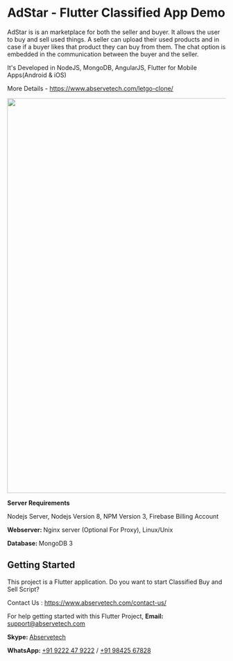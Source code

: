 # AdStar - Flutter Classified App Demo

AdStar is  is an marketplace for both the seller and buyer. It allows the user to buy and sell used things. A seller can upload their used products and in case if a buyer likes that product they can buy from them. The chat option is embedded in the communication between the buyer and the seller.

It's Developed in NodeJS, MongoDB, AngularJS, Flutter for Mobile Apps(Android & iOS)

More Details - https://www.abservetech.com/letgo-clone/

<img src="https://www.abservetech.com/wp-content/themes/abs/images/letgo/Letgo.svg" width="910px">


<b>Server Requirements</b>
 
Nodejs Server, 
Nodejs Version 8, 
NPM Version 3, 
Firebase Billing Account

<b>Webserver: </b>
Nginx server (Optional For Proxy), 
Linux/Unix

<b>Database: </b>
MongoDB 3


## Getting Started

This project is a Flutter application. Do you want to start Classified Buy and Sell Script?

Contact Us : https://www.abservetech.com/contact-us/

For help getting started with this Flutter Project,
<b>Email: </b> support@abservetech.com

<b>Skype: </b> <a href="https://join.skype.com/invite/ii5Ly8Btbdw2" target="_blank">Abservetech</a>

<b>WhatsApp: </b> <a href="https://wa.me/919222479222?text=Hi%20Abservetech Support,%20%20I%27m%20interested%20in%20your%20Product" target="_blank" rel="noopener noreferrer"> +91 9222 47 9222</a> / <a href="https://wa.me/919842567828?text=Hi%20Balakanna,%20%20I%27m%20interested%20in%20your%20Product" target="_blank" rel="noopener noreferrer">+91 98425 67828</a>



